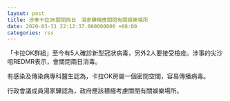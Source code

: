 ```yaml
---
layout: post
title: 涉事卡拉OK關閉兩日　湯家驊稱應關閉有關娛樂場所
date: 2020-03-31 22:12:37.000000000 +08:00
categories: rss
---
```


「卡拉OK群組」至今有5人確診新型冠狀病毒，另外2人要接受檢疫。涉事的尖沙咀REDMR表示，會關閉兩日消毒。

有感染及傳染病專科醫生認為，卡拉OK房屬一個密閉空間，容易傳播病毒。

行政會議成員湯家驊認為，政府應該積極考慮關閉有關娛樂場所。

